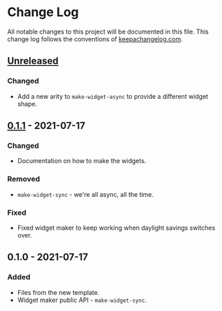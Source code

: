# Change Log
All notable changes to this project will be documented in this file. This change log follows the conventions of [keepachangelog.com](http://keepachangelog.com/).

## [Unreleased]
### Changed
- Add a new arity to `make-widget-async` to provide a different widget shape.

## [0.1.1] - 2021-07-17
### Changed
- Documentation on how to make the widgets.

### Removed
- `make-widget-sync` - we're all async, all the time.

### Fixed
- Fixed widget maker to keep working when daylight savings switches over.

## 0.1.0 - 2021-07-17
### Added
- Files from the new template.
- Widget maker public API - `make-widget-sync`.

[Unreleased]: https://sourcehost.site/your-name/play-app/compare/0.1.1...HEAD
[0.1.1]: https://sourcehost.site/your-name/play-app/compare/0.1.0...0.1.1
